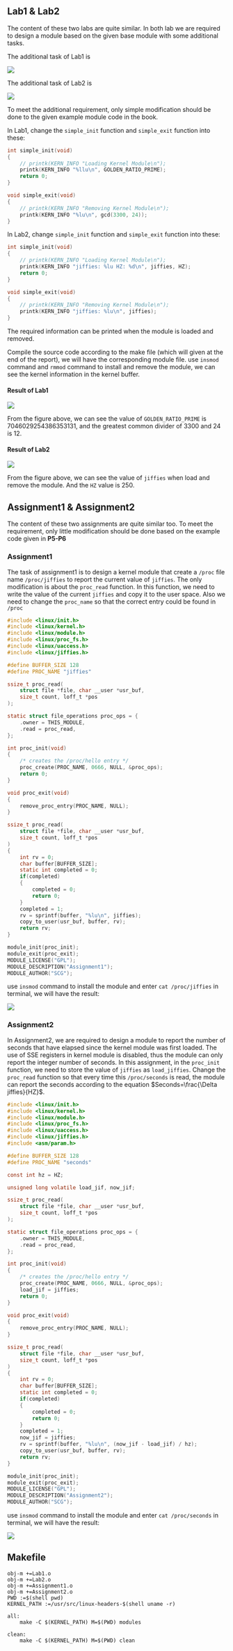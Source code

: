 ## Lab1 & Lab2

The content of these two labs are quite similar. In both lab we are required to design a module based on the given base module with some additional tasks. 

The additional task of Lab1 is 

<img src='./Lab1-1.png'>

The additional task of Lab2 is

<img src = './Lab2-1.png'>

To meet the additional requirement, only simple modification should be done to the given example module code in the book.

In Lab1, change the  `simple_init`  function and `simple_exit` function into these:

```C
int simple_init(void)
{
	// printk(KERN_INFO "Loading Kernel Module\n");
	printk(KERN_INFO "%llu\n", GOLDEN_RATIO_PRIME);
	return 0;
}

void simple_exit(void)
{
	// printk(KERN_INFO "Removing Kernel Module\n");
	printk(KERN_INFO "%lu\n", gcd(3300, 24));
}
```

In Lab2, change `simple_init` function and `simple_exit`  function into these:

```C
int simple_init(void)
{
	// printk(KERN_INFO "Loading Kernel Module\n");
	printk(KERN_INFO "jiffies: %lu HZ: %d\n", jiffies, HZ);
	return 0;
}

void simple_exit(void)
{
	// printk(KERN_INFO "Removing Kernel Module\n");
	printk(KERN_INFO "jiffies: %lu\n", jiffies);
}
```

The required information can be printed when the module is loaded and removed.

Compile the source code according to the make file (which will given at the end of the report), we will have the corresponding module file. use `insmod` command and `rmmod` command to install and remove the module, we can see the kernel information in the kernel buffer. 

#### Result of Lab1

<img src='./Lab1-result.png'>

From the figure above, we can see the value of `GOLDEN_RATIO_PRIME` is 7046029254386353131, and the greatest common divider of 3300 and 24 is 12.

#### Result of Lab2

<img src='Lab2-result.png'>

From the figure above, we can see the value of `jiffies` when load and remove the module. And the `HZ` value is 250.

## Assignment1 & Assignment2

The content of these two assignments are quite similar too. To meet the requirement, only little modification should be done based on the example code given in **P5-P6** 

### Assignment1

The task of assignment1 is to design a kernel module that create a `/proc`  file name `/proc/jiffies` to report the current value of `jiffies`.  The only modification is about the `proc_read` function. In this function, we need to write the value of the current `jiffies` and copy it to the user space. Also we need to change the `proc_name` so that the correct entry could be found in `/proc`

```C
#include <linux/init.h>
#include <linux/kernel.h>
#include <linux/module.h>
#include <linux/proc_fs.h>
#include <linux/uaccess.h>
#include <linux/jiffies.h>

#define BUFFER_SIZE 128
#define PROC_NAME "jiffies"

ssize_t proc_read(
	struct file *file, char __user *usr_buf,
	size_t count, loff_t *pos
);

static struct file_operations proc_ops = {
	.owner = THIS_MODULE,
	.read = proc_read,
};

int proc_init(void)
{
	/* creates the /proc/hello entry */
	proc_create(PROC_NAME, 0666, NULL, &proc_ops);
	return 0;
}

void proc_exit(void)
{
	remove_proc_entry(PROC_NAME, NULL);
}

ssize_t proc_read(
	struct file *file, char __user *usr_buf,
	size_t count, loff_t *pos
)
{
	int rv = 0;
	char buffer[BUFFER_SIZE];
	static int completed = 0;
	if(completed)
	{
		completed = 0;
		return 0;
	}
	completed = 1;
	rv = sprintf(buffer, "%lu\n", jiffies);
	copy_to_user(usr_buf, buffer, rv);
	return rv;
}

module_init(proc_init);
module_exit(proc_exit);
MODULE_LICENSE("GPL");
MODULE_DESCRIPTION("Assignment1");
MODULE_AUTHOR("SCG");
```

use `insmod` command to install the module and enter `cat /proc/jiffies` in terminal, we will have the result:

<img src='A1-result.png'>

### Assignment2

In Assignment2, we are required to design a module to report the number of seconds that have elapsed since the kernel module was first loaded.   The use of SSE registers in kernel module is disabled, thus the module can only report the integer number of seconds. In this assignment, in the `proc_init` function, we need to store the value of `jiffies` as `load_jiffies`. Change the `proc_read` function so that every time this `/proc/seconds` is read, the module can report the seconds according to the equation $Seconds=\frac{\Delta jiffies}{HZ}$. 

```C
#include <linux/init.h>
#include <linux/kernel.h>
#include <linux/module.h>
#include <linux/proc_fs.h>
#include <linux/uaccess.h>
#include <linux/jiffies.h>
#include <asm/param.h>

#define BUFFER_SIZE 128
#define PROC_NAME "seconds"

const int hz = HZ;

unsigned long volatile load_jif, now_jif;

ssize_t proc_read(
	struct file *file, char __user *usr_buf,
	size_t count, loff_t *pos
);

static struct file_operations proc_ops = {
	.owner = THIS_MODULE,
	.read = proc_read,
};

int proc_init(void)
{
	/* creates the /proc/hello entry */
	proc_create(PROC_NAME, 0666, NULL, &proc_ops);
	load_jif = jiffies;
	return 0;
}

void proc_exit(void)
{
	remove_proc_entry(PROC_NAME, NULL);
}

ssize_t proc_read(
	struct file *file, char __user *usr_buf,
	size_t count, loff_t *pos
)
{
	int rv = 0;	
	char buffer[BUFFER_SIZE];
	static int completed = 0;
	if(completed)
	{
		completed = 0;
		return 0;
	}
	completed = 1;
	now_jif = jiffies;
	rv = sprintf(buffer, "%lu\n", (now_jif - load_jif) / hz);
	copy_to_user(usr_buf, buffer, rv);
	return rv;
}

module_init(proc_init);
module_exit(proc_exit);
MODULE_LICENSE("GPL");
MODULE_DESCRIPTION("Assignment2");
MODULE_AUTHOR("SCG");
```

use `insmod` command to install the module and enter `cat /proc/seconds` in terminal, we will have the result:

<img src='./A2-result.png'>



## Makefile

```shell
obj-m +=Lab1.o
obj-m +=Lab2.o
obj-m +=Assignment1.o
obj-m +=Assignment2.o
PWD :=$(shell pwd)
KERNEL_PATH :=/usr/src/linux-headers-$(shell uname -r)

all:
	make -C $(KERNEL_PATH) M=$(PWD) modules

clean:
	make -C $(KERNEL_PATH) M=$(PWD) clean
```

